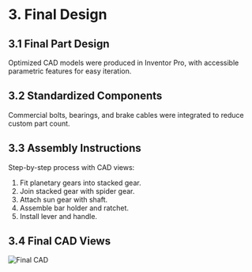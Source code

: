 # 3. Final Design

## 3.1 Final Part Design
Optimized CAD models were produced in Inventor Pro, with accessible parametric features for easy iteration.

## 3.2 Standardized Components
Commercial bolts, bearings, and brake cables were integrated to reduce custom part count.

## 3.3 Assembly Instructions
Step-by-step process with CAD views:
1. Fit planetary gears into stacked gear.  
2. Join stacked gear with spider gear.  
3. Attach sun gear with shaft.  
4. Assemble bar holder and ratchet.  
5. Install lever and handle.  

## 3.4 Final CAD Views
![Final CAD](../images/fig114_exploded_view.jpg)
